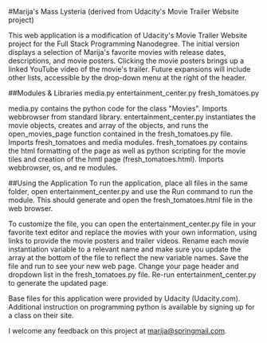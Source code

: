 #Marija's Mass Lysteria (derived from Udacity's Movie Trailer Website project)

This web application is a modification of Udacity's Movie Trailer Website project for the Full Stack Programming Nanodegree.
The initial version displays a selection of Marija's favorite movies with release dates, descriptions, and movie posters. 
Clicking the movie posters brings up a linked YouTube video of the movie's trailer. Future expansions will include other lists, accessible by the drop-down menu at the right of the header.

##Modules & Libraries
media.py
entertainment_center.py
fresh_tomatoes.py


media.py contains the python code for the class "Movies". Imports webbrowser from standard library.
entertainment_center.py instantiates the movie objects, creates and array of the objects, and runs the open_movies_page function
contained in the fresh_tomatoes.py file. Imports fresh_tomatoes and media modules.
fresh_tomatoes.py contains the html formatting of the page as well as python scripting for the movie tiles and creation of the hmtl page (fresh_tomatoes.html). Imports webbrowser, os, and re modules.

##Using the Application
To run the application, place all files in the same folder, open entertainment_center.py and use the Run command to run the module. This should generate and open the fresh_tomatoes.html file in the web browser.

To customize the file, you can open the entertainment_center.py file in your favorite text editor and replace the movies with your own information, using links to provide the movie posters and trailer videos. Rename each movie instantiation variable to a relevant name and make sure you update the array at the bottom of the file to reflect the new variable names. Save the file and run to see your new web page. Change your page header and dropdown list in the fresh_tomatoes.py file. Re-run entertainment_center.py to generate the updated page.

Base files for this application were provided by Udacity (Udacity.com).  Additional instruction on programming python is available by signing up for a class on their site.

I welcome any feedback on this project at marija@springmail.com.